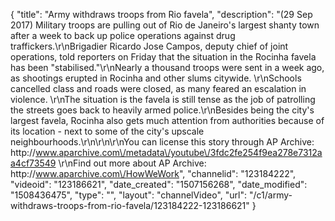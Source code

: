 {
    "title": "Army withdraws troops from Rio favela",
    "description": "(29 Sep 2017) Military troops are pulling out of Rio de Janeiro's largest shanty town after a week to back up police operations against drug traffickers.\r\nBrigadier Ricardo Jose Campos, deputy chief of joint operations, told reporters on Friday that the situation in the Rocinha favela has been \"stabilised.\"\r\nNearly a thousand troops were sent in a week ago, as shootings erupted in Rocinha and other slums citywide. \r\nSchools cancelled class and roads were closed, as many feared an escalation in violence.  \r\nThe situation is the favela is still tense as the job of patrolling the streets goes back to heavily armed police.\r\nBesides being the city's largest favela, Rocinha also gets much attention from authorities because of its location - next to some of the city's upscale neighbourhoods.\r\n\r\n\r\nYou can license this story through AP Archive: http:\/\/www.aparchive.com\/metadata\/youtube\/3fdc2fe254f9ea278e7312aa4cf73549 \r\nFind out more about AP Archive: http:\/\/www.aparchive.com\/HowWeWork",
    "channelid": "123184222",
    "videoid": "123186621",
    "date_created": "1507156268",
    "date_modified": "1508436475",
    "type": "",
    "layout": "channelVideo",
    "url": "\/c1\/army-withdraws-troops-from-rio-favela\/123184222-123186621"
}